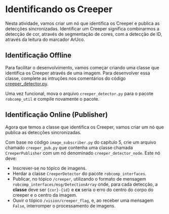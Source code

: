 # Identificando os Creeper
Nesta atividade, vamos criar um nó que identifica os Creeper e publica as detecções sincronizadas. Identificar um Creeper significa combinarmos a detecção de cor, através de segmentação de cores, com a detecção de ID, através da leitura do marcador ArUco.

## Identificação Offline
Para facilitar o desenvolvimento, vamos começar criando uma classe que identifica os Creeper através de uma imagem. Para desenvolver essa classe, complete as intruções nos comentários do código [creeper_detector.py](../util/creeper_detector.py).

Uma vez funcional, mova o arquivo `creeper_detector.py` para o pacote `robcomp_util` e compile novamente o pacote.

## Identificação Online (Publisher)
Agora que temos a classe que identifica os Creeper, vamos criar um nó que publica as detecções sincronizadas. 

Com base no código `image_subscriber.py` do capítulo 5, crie um arquivo chamado `creeper_pub.py` que contenha uma classe chamada `CreeperPublisher` com um nó denominado `creeper_detector_node`. Este nó deve:

- Inscrever-se no tópico de imagens.
- Herdar a classe `CreeperDetector` do pacote `robcomp_interfaces`.
- Publicar, no tópico `/creeper`, utilizando o formato de mensagem `robcomp_interfaces/msg/DetectionArray` onde, para cada detecção, a **classe** deve ser `{cor}-{id}` e **cx** seria o erro do centro do corpo do creeper e o centro da imagem.
- Ouvir o tópico `/vision/creeper_flag`, e, ao receber uma mensagem `False`, interromper o processamento de imagens.
